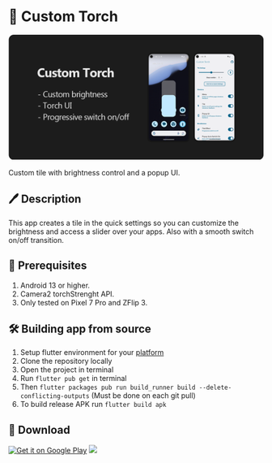 # 🔦 Custom Torch

![image](presentation.png)

Custom tile with brightness control and a popup UI.

## 🖊️ Description

This app creates a tile in the quick settings so you can customize the brightness and access a slider over your apps.
Also with a smooth switch on/off transition.

## 📝 Prerequisites

1. Android 13 or higher.
2. Camera2 torchStrenght API.
3. Only tested on Pixel 7 Pro and ZFlip 3.

## 🛠️ Building app from source

1. Setup flutter environment for your [platform](https://docs.flutter.dev/get-started/install)
2. Clone the repository locally
3. Open the project in terminal
4. Run `flutter pub get` in terminal
5. Then `flutter packages pub run build_runner build --delete-conflicting-outputs` (Must be done on each git pull)
6. To build release APK run `flutter build apk`

## 🔽 Download

[<img height=80 alt="Get it on Google Play"
src="https://play.google.com/intl/en_us/badges/images/generic/en-play-badge.png"
/>](https://play.google.com/store/apps/details?id=com.chx.custom_torch)
[<img height="80" src="https://raw.githubusercontent.com/gotify/android/master/download-badge.png"/>](https://github.com/Jc-hx/Custom-Torch/releases/)
